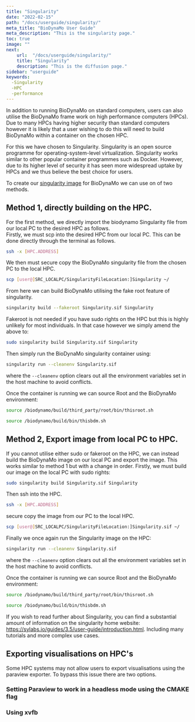 ```yaml
---
title: "Singularity"
date: "2022-02-15"
path: "/docs/userguide/singularity/"
meta_title: "BioDynaMo User Guide"
meta_description: "This is the singularity page."
toc: true
image: ""
next:
    url:  "/docs/userguide/singularity/"
    title: "Singularity"
    description: "This is the diffusion page."
sidebar: "userguide"
keywords:
  -Singularity
  -HPC
  -performance
---
```

In addition to running BioDynaMo on standard computers, users can also utilise the BioDynaMo frame work on high 
performance computers (HPCs). Due to many HPCs having higher security than standard computers however it is likely
that a user wishing to do this will need to build BioDynaMo within a container on the chosen HPC.

For this we have chosen to Singularity. Singularity is an open source programme for operating-system-level virtualization. 
Singularity works similar to other popular container programmes such as Docker. However, due to its higher level of 
security it has seen more widespread uptake by HPCs and we thus believe the best choice for users.

To create our [singularity image](https://github.com/BioDynaMo/biodynamo/blob/master/Singularity) 
for BioDynaMo we can use on of two methods.

## Method 1, directly building on the HPC.
For the first method, we directly import the biodynamo Singularity file from our local PC to the desired HPC as follows.  
Firstly, we must scp into the desired HPC from our local PC. This can be done directly through the terminal as follows.
```bash
ssh -x [HPC.ADDRESS]
```
We then must secure copy the BioDynaMo singularity file from the chosen PC to the local HPC.
```bash
scp [user@]SRC_LOCALPC/SingularityFileLocation:]Singularity ~/
```
From here we can build BioDynaMo utilising the fake root feature of singularity. 
```bash
singularity build --fakeroot Singularity.sif Singularity
```
Fakeroot is not needed if you have sudo rights on the HPC but this is highly unlikely for most individuals.
In that case however we simply amend the above to:
```bash
sudo singularity build Singularity.sif Singularity
```
Then simply run the BioDynaMo singularity container using:
```bash
singularity run --cleanenv Singularity.sif
```
where the ``--cleanenv`` option clears out all the environment variables set in the host machine to avoid conflicts.

Once the container is running we can source Root and the BioDynaMo environment:
```bash
source /biodynamo/build/third_party/root/bin/thisroot.sh
```
```bash
source /biodynamo/build/bin/thisbdm.sh
```
## Method 2, Export image from local PC to HPC.
If you cannot utilise either sudo or fakeroot on the HPC, we can instead build the BioDynaMo image on our local PC and export the image.
This works similar to method 1 but with a change in order. Firstly, we must build our image on the local PC with sudo rights:
```bash
sudo singularity build Singularity.sif Singularity
```
Then ssh into the HPC.
```bash
ssh -x [HPC.ADDRESS]
```
secure copy the image from our PC to the local HPC.
```bash
scp [user@]SRC_LOCALPC/SingularityFileLocation:]Singularity.sif ~/
```
Finally we once again run the Singularity image on the HPC:
```bash
singularity run --cleanenv Singularity.sif
```
where the ``--cleanenv`` option clears out all the environment variables set in the host machine to avoid conflicts.

Once the container is running we can source Root and the BioDynaMo environment:
```bash
source /biodynamo/build/third_party/root/bin/thisroot.sh
```
```bash
source /biodynamo/build/bin/thisbdm.sh
```
If you wish to read further about Singularity, you can find a substantial amount of information on the 
singularity home website: https://sylabs.io/guides/3.5/user-guide/introduction.html. Including many tutorials and more 
complex use cases.


## Exporting visualisations on HPC's
Some HPC systems may not allow users to export visualisations using the paraview exporter. To bypass this issue there are two options.

### Setting Paraview to work in a headless mode using the CMAKE flag

### Using xvfb

